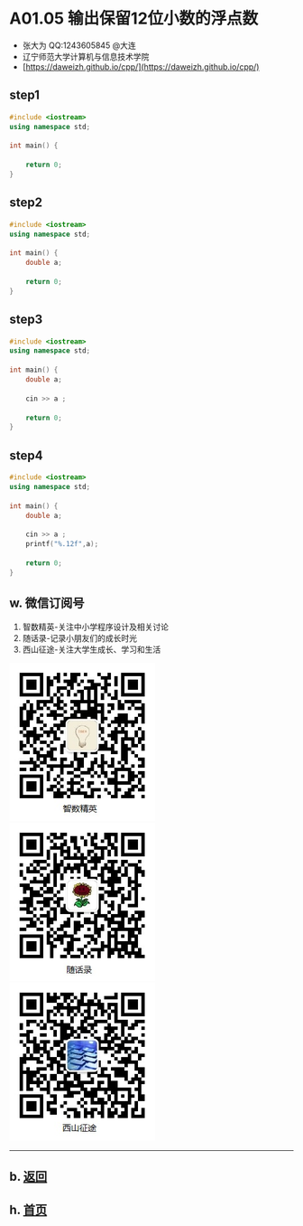 # A01.05 输出保留12位小数的浮点数

- 张大为 QQ:1243605845 @大连
- 辽宁师范大学计算机与信息技术学院
- [https://daweizh.github.io/cpp/](https://daweizh.github.io/cpp/) 

## step1

~~~cpp
#include <iostream>
using namespace std;

int main() {

    return 0;
}
~~~

## step2

~~~cpp
#include <iostream>
using namespace std;

int main() {
    double a;

    return 0;
}
~~~

## step3

~~~cpp
#include <iostream>
using namespace std;

int main() {
    double a;

    cin >> a ;

    return 0;
}
~~~

## step4

~~~cpp
#include <iostream>
using namespace std;

int main() {
    double a;

    cin >> a ;
    printf("%.12f",a);

    return 0;
}
~~~

## w. 微信订阅号

1. 智数精英-关注中小学程序设计及相关讨论
2. 随话录-记录小朋友们的成长时光
2. 西山征途-关注大学生成长、学习和生活

![欢迎关注“智数精英”订阅号](../../assets/me/img/idea8.jpg)
![欢迎关注“随话录”订阅号](../../assets/me/img/shl8.jpg)
![欢迎关注“西山征途”订阅号](../../assets/me/img/xszt8.jpg)

----------

## b. [返回](../)
    
## h. [首页](../../)

 